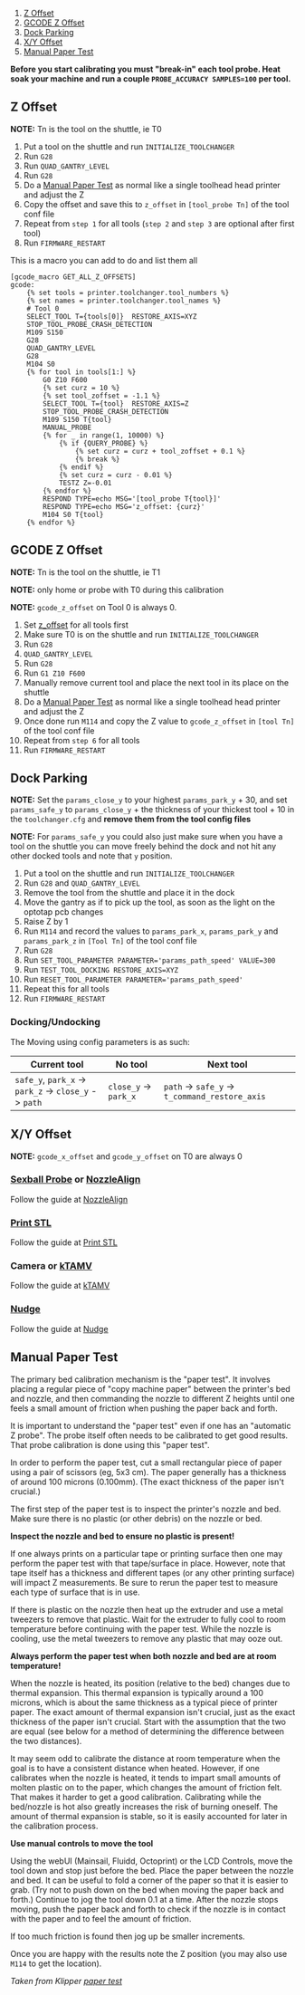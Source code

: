 1. [Z Offset](#z-offset)
2. [GCODE Z Offset](#gcode-z-offset)
3. [Dock Parking](#dock-parking)
4. [X/Y Offset](#xy-offset)
5. [Manual Paper Test](#manual-paper-test)

**Before you start calibrating you must "break-in" each tool probe.  Heat soak your machine and run a couple `PROBE_ACCURACY SAMPLES=100` per tool.**

## Z Offset

**NOTE:** Tn is the tool on the shuttle, ie T0

1. Put a tool on the shuttle and run `INITIALIZE_TOOLCHANGER`
2. Run `G28`
3. Run `QUAD_GANTRY_LEVEL`
4. Run `G28`
5. Do a [Manual Paper Test](#manual-paper-test) as normal like a single toolhead head printer and adjust the Z
5. Copy the offset and save this to `z_offset` in `[tool_probe Tn]` of the tool conf file
6. Repeat from `step 1` for all tools (`step 2` and `step 3` are optional after first tool)
7. Run `FIRMWARE_RESTART`

This is a macro you can add to do and list them all
```
[gcode_macro GET_ALL_Z_OFFSETS]
gcode:
    {% set tools = printer.toolchanger.tool_numbers %}
    {% set names = printer.toolchanger.tool_names %}
    # Tool 0
    SELECT_TOOL T={tools[0]}  RESTORE_AXIS=XYZ
    STOP_TOOL_PROBE_CRASH_DETECTION
    M109 S150
    G28
    QUAD_GANTRY_LEVEL
    G28
    M104 S0
    {% for tool in tools[1:] %}
        G0 Z10 F600
        {% set curz = 10 %}
        {% set tool_zoffset = -1.1 %}
        SELECT_TOOL T={tool}  RESTORE_AXIS=Z
        STOP_TOOL_PROBE_CRASH_DETECTION
        M109 S150 T{tool}
        MANUAL_PROBE
        {% for _ in range(1, 10000) %}
            {% if {QUERY_PROBE} %}
                {% set curz = curz + tool_zoffset + 0.1 %}
                {% break %}
            {% endif %} 
            {% set curz = curz - 0.01 %}
            TESTZ Z=-0.01
        {% endfor %}
        RESPOND TYPE=echo MSG='[tool_probe T{tool}]'
        RESPOND TYPE=echo MSG='z_offset: {curz}'
        M104 S0 T{tool}
    {% endfor %}
```
    

## GCODE Z Offset

**NOTE:** Tn is the tool on the shuttle, ie T1

**NOTE:** only home or probe with T0 during this calibration

**NOTE:** `gcode_z_offset` on Tool 0 is always 0.

1. Set [z_offset](#z-offset) for all tools first
2. Make sure T0 is on the shuttle and run `INITIALIZE_TOOLCHANGER`
3. Run `G28`
4. `QUAD_GANTRY_LEVEL` 
5. Run `G28`
6. Run `G1 Z10 F600`
7. Manually remove current tool and place the next tool in its place on the shuttle
8. Do a [Manual Paper Test](#manual-paper-test) as normal like a single toolhead head printer and adjust the Z
9. Once done run `M114` and copy the Z value to `gcode_z_offset` in `[tool Tn]` of the tool conf file
10. Repeat from `step 6` for all tools
11. Run `FIRMWARE_RESTART`


## Dock Parking

**NOTE:** Set the `params_close_y` to your highest `params_park_y` + 30, and set `params_safe_y` to `params_close_y` + the thickness of your thickest tool + 10 in the `toolchanger.cfg` and **remove them from the tool config files**

**NOTE:** For `params_safe_y` you could also just make sure when you have a tool on the shuttle you can move freely behind the dock and not hit any other docked tools and note that `y` position.

1. Put a tool on the shuttle and run `INITIALIZE_TOOLCHANGER`
2. Run `G28` and `QUAD_GANTRY_LEVEL` 
3. Remove the tool from the shuttle and place it in the dock
4. Move the gantry as if to pick up the tool, as soon as the light on the optotap pcb changes
5. Raise Z by 1
6. Run `M114` and record the values to `params_park_x`, `params_park_y` and `params_park_z` in `[Tool Tn]` of the tool conf file
7. Run `G28`
8. Run `SET_TOOL_PARAMETER PARAMETER='params_path_speed' VALUE=300`
9. Run `TEST_TOOL_DOCKING RESTORE_AXIS=XYZ`
10. Run `RESET_TOOL_PARAMETER PARAMETER='params_path_speed'`
11. Repeat this for all tools
12. Run `FIRMWARE_RESTART`

### Docking/Undocking

The Moving using config parameters is as such:

| Current tool | No tool | Next tool |
|--------------|---------|-----------|
|`safe_y`, `park_x` -> `park_z` -> `close_y` -> `path` | `close_y` -> `park_x` | `path` -> `safe_y` -> `t_command_restore_axis` |


## X/Y Offset

**NOTE:** `gcode_x_offset` and `gcode_y_offset` on T0 are always 0

### [Sexball Probe](Bill-of-Materials#sexball-probe) or [NozzleAlign](https://github.com/viesturz/NozzleAlign)

Follow the guide at [NozzleAlign](https://github.com/viesturz/NozzleAlign)

### [Print STL](https://www.printables.com/model/201707-x-y-and-z-calibration-tool-for-idex-dual-extruder-)

Follow the guide at [Print STL](https://www.printables.com/model/201707-x-y-and-z-calibration-tool-for-idex-dual-extruder-)

### Camera or [kTAMV](https://github.com/TypQxQ/kTAMV)

Follow the guide at [kTAMV](https://github.com/TypQxQ/kTAMV)

### [Nudge](https://github.com/zruncho3d/nudge)

Follow the guide at [Nudge](https://github.com/zruncho3d/nudge)


## Manual Paper Test

The primary bed calibration mechanism is the "paper test". It involves placing a regular piece of "copy machine paper" between the printer's bed and nozzle, and then commanding the nozzle to different Z heights until one feels a small amount of friction when pushing the paper back and forth.

It is important to understand the "paper test" even if one has an "automatic Z probe". The probe itself often needs to be calibrated to get good results. That probe calibration is done using this "paper test".

In order to perform the paper test, cut a small rectangular piece of paper using a pair of scissors (eg, 5x3 cm). The paper generally has a thickness of around 100 microns (0.100mm). (The exact thickness of the paper isn't crucial.)

The first step of the paper test is to inspect the printer's nozzle and bed. Make sure there is no plastic (or other debris) on the nozzle or bed.

**Inspect the nozzle and bed to ensure no plastic is present!**

If one always prints on a particular tape or printing surface then one may perform the paper test with that tape/surface in place. However, note that tape itself has a thickness and different tapes (or any other printing surface) will impact Z measurements. Be sure to rerun the paper test to measure each type of surface that is in use.

If there is plastic on the nozzle then heat up the extruder and use a metal tweezers to remove that plastic. Wait for the extruder to fully cool to room temperature before continuing with the paper test. While the nozzle is cooling, use the metal tweezers to remove any plastic that may ooze out.

**Always perform the paper test when both nozzle and bed are at room temperature!**

When the nozzle is heated, its position (relative to the bed) changes due to thermal expansion. This thermal expansion is typically around a 100 microns, which is about the same thickness as a typical piece of printer paper. The exact amount of thermal expansion isn't crucial, just as the exact thickness of the paper isn't crucial. Start with the assumption that the two are equal (see below for a method of determining the difference between the two distances).

It may seem odd to calibrate the distance at room temperature when the goal is to have a consistent distance when heated. However, if one calibrates when the nozzle is heated, it tends to impart small amounts of molten plastic on to the paper, which changes the amount of friction felt. That makes it harder to get a good calibration. Calibrating while the bed/nozzle is hot also greatly increases the risk of burning oneself. The amount of thermal expansion is stable, so it is easily accounted for later in the calibration process.

**Use manual controls to move the tool**

Using the webUI (Mainsail, Fluidd, Octoprint) or the LCD Controls, move the tool down and stop just before the bed.  Place the paper between the nozzle and bed. It can be useful to fold a corner of the paper so that it is easier to grab. (Try not to push down on the bed when moving the paper back and forth.) Continue to jog the tool down 0.1 at a time. After the nozzle stops moving, push the paper back and forth to check if the nozzle is in contact with the paper and to feel the amount of friction.

If too much friction is found then jog up be smaller increments.

Once you are happy with the results note the Z position (you may also use `M114` to get the location).

*Taken from Klipper [paper test](https://www.klipper3d.org/Bed_Level.html#the-paper-test)*
